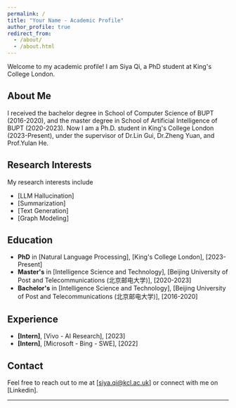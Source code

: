 ```yaml
---
permalink: /
title: "Your Name - Academic Profile"
author_profile: true
redirect_from: 
  - /about/
  - /about.html
---
```


Welcome to my academic profile! I am Siya Qi, a PhD student at King's College London.

## About Me

I received the bachelor degree in School of Computer Science of BUPT (2016-2020), and the master degree in School of Artificial Intelligence of BUPT (2020-2023). Now I am a Ph.D. student in King's College London (2023-Present), under the supervisor of Dr.Lin Gui, Dr.Zheng Yuan, and Prof.Yulan He.


## Research Interests
My research interests include

- [LLM Hallucination]
- [Summarization] 
- [Text Generation]
- [Graph Modeling]

## Education

- **PhD** in [Natural Language Processing], [King's College London], [2023-Present]
- **Master's** in [Intelligence Science and Technology], [Beijing University of Post and Telecommunications (北京邮电大学)], [2020-2023]
- **Bachelor's** in [Intelligence Science and Technology], [Beijing University of Post and Telecommunications (北京邮电大学)], [2016-2020]

## Experience

- **[Intern]**, [Vivo - AI Research], [2023]
- **[Intern]**, [Microsoft - Bing - SWE], [2022]


## Contact

Feel free to reach out to me at [siya.qi@kcl.ac.uk] or connect with me on [Linkedin].

---

<!-- *This website is built using the [Academic Pages template](https://github.com/academicpages/academicpages.github.io) and hosted on GitHub Pages.* -->
